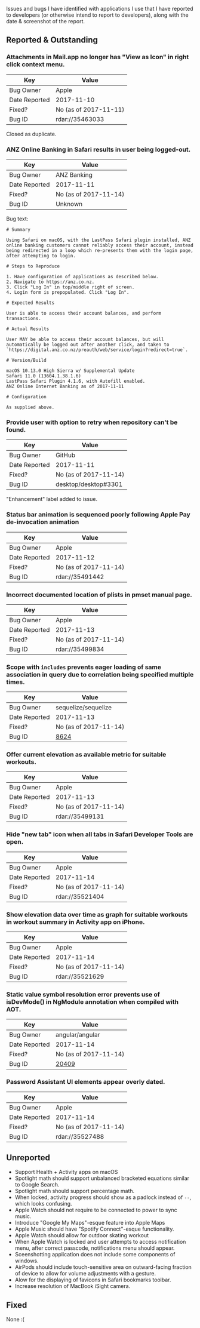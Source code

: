 Issues and bugs I have identified with applications I use that I have reported to developers (or otherwise intend to report to developers), along with the date & screenshot of the report.

## Reported & Outstanding

### Attachments in Mail.app no longer has "View as Icon" in right click context menu.

| Key               | Value                     |
| ----------------- | ------------------------- |
| Bug Owner         | Apple                     |
| Date Reported     | 2017-11-10                |
| Fixed?            | No (as of 2017-11-11)     |
| Bug ID            | rdar://35463033           |

Closed as duplicate.

### ANZ Online Banking in Safari results in user being logged-out.

| Key               | Value                     |
| ----------------- | ------------------------- |
| Bug Owner         | ANZ Banking               |
| Date Reported     | 2017-11-11                |
| Fixed?            | No (as of 2017-11-14)     |
| Bug ID            | Unknown                   |

Bug text:

```
# Summary

Using Safari on macOS, with the LastPass Safari plugin installed, ANZ online banking customers cannot reliably access their account, instead being redirected in a loop which re-presents them with the login page, after attempting to login.

# Steps to Reproduce

1. Have configuration of applications as described below.
2. Navigate to https://anz.co.nz.
3. Click "Log In" in top/middle right of screen.
4. Login form is prepopulated. Click "Log In".

# Expected Results

User is able to access their account balances, and perform transactions.

# Actual Results

User MAY be able to access their account balances, but will automatically be logged out after another click, and taken to `https://digital.anz.co.nz/preauth/web/service/login?redirect=true`.

# Version/Build

macOS 10.13.0 High Sierra w/ Supplemental Update
Safari 11.0 (13604.1.38.1.6)
LastPass Safari Plugin 4.1.6, with Autofill enabled.
ANZ Online Internet Banking as of 2017-11-11

# Configuration

As supplied above.
```

### Provide user with option to retry when repository can't be found.

| Key               | Value                     |
| ----------------- | ------------------------- |
| Bug Owner         | GitHub                    |
| Date Reported     | 2017-11-11                |
| Fixed?            | No (as of 2017-11-14)     |
| Bug ID            | desktop/desktop#3301      |

"Enhancement" label added to issue.

### Status bar animation is sequenced poorly following Apple Pay de-invocation animation

| Key               | Value                     |
| ----------------- | ------------------------- |
| Bug Owner         | Apple                     |
| Date Reported     | 2017-11-12                |
| Fixed?            | No (as of 2017-11-14)     |
| Bug ID            | rdar://35491442           |

### Incorrect documented location of plists in pmset manual page.

| Key               | Value                     |
| ----------------- | ------------------------- |
| Bug Owner         | Apple                     |
| Date Reported     | 2017-11-13                |
| Fixed?            | No (as of 2017-11-14)     |
| Bug ID            | rdar://35499834           |

### Scope with `includes` prevents eager loading of same association in query due to correlation being specified multiple times.

| Key               | Value                     |
| ----------------- | ------------------------- |
| Bug Owner         | sequelize/sequelize       |
| Date Reported     | 2017-11-13                |
| Fixed?            | No (as of 2017-11-14)     |
| Bug ID            | [8624](https://github.com/sequelize/sequelize/issues/8624) |

### Offer current elevation as available metric for suitable workouts.

| Key               | Value                     |
| ----------------- | ------------------------- |
| Bug Owner         | Apple                     |
| Date Reported     | 2017-11-13                |
| Fixed?            | No (as of 2017-11-14)     |
| Bug ID            | rdar://35499131           |

### Hide "new tab" icon when all tabs in Safari Developer Tools are open.

| Key               | Value                     |
| ----------------- | ------------------------- |
| Bug Owner         | Apple                     |
| Date Reported     | 2017-11-14                |
| Fixed?            | No (as of 2017-11-14)     |
| Bug ID            | rdar://35521404           |

### Show elevation data over time as graph for suitable workouts in workout summary in Activity app on iPhone.

| Key               | Value                     |
| ----------------- | ------------------------- |
| Bug Owner         | Apple                     |
| Date Reported     | 2017-11-14                |
| Fixed?            | No (as of 2017-11-14)     |
| Bug ID            | rdar://35521629           |

### Static value symbol resolution error prevents use of isDevMode() in NgModule annotation when compiled with AOT.

| Key               | Value                     |
| ----------------- | ------------------------- |
| Bug Owner         | angular/angular           |
| Date Reported     | 2017-11-14                |
| Fixed?            | No (as of 2017-11-14)     |
| Bug ID            | [20409](https://github.com/angular/angular/issues/20409) |

### Password Assistant UI elements appear overly dated.

| Key               | Value                     |
| ----------------- | ------------------------- |
| Bug Owner         | Apple                     |
| Date Reported     | 2017-11-14                |
| Fixed?            | No (as of 2017-11-14)     |
| Bug ID            | rdar://35527488           |

## Unreported

* Support Health + Activity apps on macOS
* Spotlight math should support unbalanced bracketed equations similar to Google Search.
* Spotlight math should support percentage math.
* When locked, activity progress should show as a padlock instead of `--`, which looks confusing.
* Apple Watch should not require to be connected to power to sync music.
* Introduce "Google My Maps"-esque feature into Apple Maps
* Apple Music should have "Spotify Connect"-esque functionality.
* Apple Watch should allow for outdoor skating workout
* When Apple Watch is locked and user attempts to access notification menu, after correct passcode, notifications menu should appear.
* Sceenshotting application does not include some components of windows.
* AirPods should include touch-sensitive area on outward-facing fraction of device to allow for volume adjustments with a gesture.
* Alow for the displaying of favicons in Safari bookmarks toolbar.
* Increase resolution of MacBook iSight camera.

## Fixed

None :(
